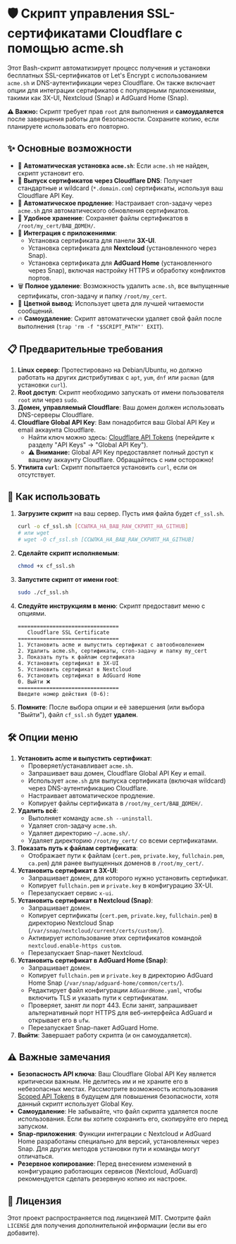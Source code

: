 # 🛡️ Скрипт управления SSL-сертификатами Cloudflare с помощью acme.sh

Этот Bash-скрипт автоматизирует процесс получения и установки бесплатных SSL-сертификатов от Let's Encrypt с использованием `acme.sh` и DNS-аутентификации через Cloudflare. Он также включает опции для интеграции сертификатов с популярными приложениями, такими как 3X-UI, Nextcloud (Snap) и AdGuard Home (Snap).

**⚠️ Важно:** Скрипт требует прав `root` для выполнения и **самоудаляется** после завершения работы для безопасности. Сохраните копию, если планируете использовать его повторно.

## ✨ Основные возможности

*   🚀 **Автоматическая установка `acme.sh`**: Если `acme.sh` не найден, скрипт установит его.
*   🔑 **Выпуск сертификатов через Cloudflare DNS**: Получает стандартные и wildcard (`*.domain.com`) сертификаты, используя ваш Cloudflare API Key.
*   🔄 **Автоматическое продление**: Настраивает cron-задачу через `acme.sh` для автоматического обновления сертификатов.
*   📁 **Удобное хранение**: Сохраняет файлы сертификатов в `/root/my_cert/ВАШ_ДОМЕН/`.
*   🔌 **Интеграция с приложениями**:
    *   Установка сертификата для панели **3X-UI**.
    *   Установка сертификата для **Nextcloud** (установленного через Snap).
    *   Установка сертификата для **AdGuard Home** (установленного через Snap), включая настройку HTTPS и обработку конфликтов портов.
*   🗑️ **Полное удаление**: Возможность удалить `acme.sh`, все выпущенные сертификаты, cron-задачу и папку `/root/my_cert`.
*   🎨 **Цветной вывод**: Использует цвета для лучшей читаемости сообщений.
*   🔥 **Самоудаление**: Скрипт автоматически удаляет свой файл после выполнения (`trap 'rm -f "$SCRIPT_PATH"' EXIT`).

## 📋 Предварительные требования

1.  **Linux сервер**: Протестировано на Debian/Ubuntu, но должно работать на других дистрибутивах с `apt`, `yum`, `dnf` или `pacman` (для установки `curl`).
2.  **Root доступ**: Скрипт необходимо запускать от имени пользователя `root` или через `sudo`.
3.  **Домен, управляемый Cloudflare**: Ваш домен должен использовать DNS-серверы Cloudflare.
4.  **Cloudflare Global API Key**: Вам понадобится ваш Global API Key и email аккаунта Cloudflare.
    *   Найти ключ можно здесь: [Cloudflare API Tokens](https://dash.cloudflare.com/profile/api-tokens) (перейдите к разделу "API Keys" -> "Global API Key").
    *   **⚠️ Внимание:** Global API Key предоставляет полный доступ к вашему аккаунту Cloudflare. Обращайтесь с ним осторожно!
5.  **Утилита `curl`**: Скрипт попытается установить `curl`, если он отсутствует.

## 🚀 Как использовать

1.  **Загрузите скрипт** на ваш сервер. Пусть имя файла будет `cf_ssl.sh`.
    ```bash
    curl -o cf_ssl.sh [ССЫЛКА_НА_ВАШ_RAW_СКРИПТ_НА_GITHUB]
    # или wget
    # wget -O cf_ssl.sh [ССЫЛКА_НА_ВАШ_RAW_СКРИПТ_НА_GITHUB]
    ```
2.  **Сделайте скрипт исполняемым**:
    ```bash
    chmod +x cf_ssl.sh
    ```
3.  **Запустите скрипт от имени root**:
    ```bash
    sudo ./cf_ssl.sh
    ```
4.  **Следуйте инструкциям в меню**: Скрипт предоставит меню с опциями.

    ```
    ================================
       Cloudflare SSL Certificate
    ================================
    1. Установить acme и выпустить сертификат с автообновлением
    2. Удалить acme.sh, сертификаты, cron-задачу и папку my_cert
    3. Показать путь к файлам сертификата
    4. Установить сертификат в 3X-UI
    5. Установить сертификат в Nextcloud
    6. Установить сертификат в AdGuard Home
    0. Выйти ❌
    ================================
    Введите номер действия (0-6):
    ```

5.  **Помните**: После выбора опции и её завершения (или выбора "Выйти"), файл `cf_ssl.sh` будет **удален**.

## 🛠️ Опции меню

1.  **Установить acme и выпустить сертификат**:
    *   Проверяет/устанавливает `acme.sh`.
    *   Запрашивает ваш домен, Cloudflare Global API Key и email.
    *   Использует `acme.sh` для выпуска сертификата (включая wildcard) через DNS-аутентификацию Cloudflare.
    *   Настраивает автоматическое продление.
    *   Копирует файлы сертификата в `/root/my_cert/ВАШ_ДОМЕН/`.
2.  **Удалить всё**:
    *   Выполняет команду `acme.sh --uninstall`.
    *   Удаляет cron-задачу `acme.sh`.
    *   Удаляет директорию `~/.acme.sh/`.
    *   Удаляет директорию `/root/my_cert/` со всеми сертификатами.
3.  **Показать путь к файлам сертификата**:
    *   Отображает пути к файлам (`cert.pem`, `private.key`, `fullchain.pem`, `ca.pem`) для ранее выпущенных доменов в `/root/my_cert/`.
4.  **Установить сертификат в 3X-UI**:
    *   Запрашивает домен, для которого нужно установить сертификат.
    *   Копирует `fullchain.pem` и `private.key` в конфигурацию 3X-UI.
    *   Перезапускает сервис `x-ui`.
5.  **Установить сертификат в Nextcloud (Snap)**:
    *   Запрашивает домен.
    *   Копирует сертификаты (`cert.pem`, `private.key`, `fullchain.pem`) в директорию Nextcloud Snap (`/var/snap/nextcloud/current/certs/custom/`).
    *   Активирует использование этих сертификатов командой `nextcloud.enable-https custom`.
    *   Перезапускает Snap-пакет Nextcloud.
6.  **Установить сертификат в AdGuard Home (Snap)**:
    *   Запрашивает домен.
    *   Копирует `fullchain.pem` и `private.key` в директорию AdGuard Home Snap (`/var/snap/adguard-home/common/certs/`).
    *   Редактирует файл конфигурации `AdGuardHome.yaml`, чтобы включить TLS и указать пути к сертификатам.
    *   Проверяет, занят ли порт 443. Если занят, запрашивает альтернативный порт HTTPS для веб-интерфейса AdGuard и открывает его в `ufw`.
    *   Перезапускает Snap-пакет AdGuard Home.
0.  **Выйти**: Завершает работу скрипта (и он самоудаляется).

## ⚠️ Важные замечания

*   **Безопасность API ключа**: Ваш Cloudflare Global API Key является критически важным. Не делитесь им и не храните его в небезопасных местах. Рассмотрите возможность использования [Scoped API Tokens](https://developers.cloudflare.com/api/tokens/create/) в будущем для повышения безопасности, хотя данный скрипт использует Global Key.
*   **Самоудаление**: Не забывайте, что файл скрипта удаляется после использования. Если вы хотите сохранить его, скопируйте его перед запуском.
*   **Snap-приложения**: Функции интеграции с Nextcloud и AdGuard Home разработаны специально для версий, установленных через Snap. Для других методов установки пути и команды могут отличаться.
*   **Резервное копирование**: Перед внесением изменений в конфигурацию работающих сервисов (Nextcloud, AdGuard) рекомендуется сделать резервную копию их настроек.

## 📜 Лицензия

Этот проект распространяется под лицензией MIT. Смотрите файл `LICENSE` для получения дополнительной информации (если вы его добавите).
